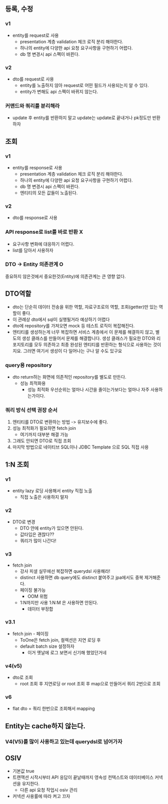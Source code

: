 ## 등록, 수정

### v1
- entity를 request로 사용
  - presentation 계층 validation 체크 로직 분리 해야한다.
  - 하나의 entity에 다양한 api 요청 요구사항을 구현하기 어렵다.
  - db 명 변경시 api 스펙이 바뀐다.

### v2
- dto를 request로 사용
  - entity를 노출하지 않아 request로 어떤 필드가 사용되는지 알 수 있다.
  - entity가 변해도 api 스펙이 바뀌지 않는다.
  
### 커맨드와 쿼리를 분리해라
- update 후 entity를 반환하지 말고 update는 update로 끝내거나 pk정도만 반환하자

## 조회

### v1
- entity를 response로 사용
  - presentation 계층 validation 체크 로직 분리 해야한다.
  - 하나의 entity에 다양한 api 요청 요구사항을 구현하기 어렵다.
  - db 명 변경시 api 스펙이 바뀐다.
  - 엔티티의 모든 값들이 노출된다.
  
### v2
- dto를 response로 사용
  
### API response로 list를 바로 반환 X
- 요구사항 변화에 대응하기 어렵다.
- list를 담아서 사용하자

### DTO -> Entity 의존관계 O
중요하지 않은것에서 중요한것(Entity)에 의존관계는 큰 영향 없다.

## DTO역할
- dto는 단순히 데이터 전송을 위한 역할, 자료구조로의 역할, 조회(getter)만 있는 역할이 좋다.
- 이 관례상 dto에서 sql이 실행될거라 예상하기 어렵다
- dto에 repository를 가져오면 mock 등 테스트 로직이 복잡해진다.
- 엔티티를 생성하는게 너무 복잡하면 서비스 계층에서 이 문제를 해결하지 않고, 별도의 생성 클래스를 만들어서 문제를 해결합니다. 생성 클래스가 필요한 DTO와 리포지토리를 모두 의존하고 최종 완성된 엔티티를 반환하는 형식으로 사용하는 것이지요. 그러면 여기서 생성이 다 일어나는 구나 알 수도 있구요

### query용 repository
- dto return하는 화면에 의존적인 repository를 별도로 만든다.
  - 성능 최적화용
    - 성능 최적화 우선순위는 얼마나 시간을 줄이는가보다는 얼마나 자주 사용하는가이다.
  
### 쿼리 방식 선택 권장 순서
1. 엔티티를 DTO로 변환하는 방법 -> 유지보수에 좋다.
1. 성능 최적화가 필요하면  fetch join
   - 여기까지 대부분 해결 가능
1. 그래도 안되면 DTO로 직접 조회
1. 마지막 방법으로 네이티브 SQL이나 JDBC Template 으로 SQL 직접 사용

## 1:N 조회

### v1
- entity lazy 로딩 사용해서 entity 직접 노출
  - 직접 노출은 사용하지 말자
  
### v2
- DTO로 변경
  - DTO 안에 entity가 있으면 안된다.
  - 값타입은 괜찮다??
  - 쿼리가 많이 나간다!
  
### v3
- fetch join
  - 강사 피셜 실무에선 복잡하면 querydsl 사용해라!
  - distinct 사용하면 db query에도 distinct 붙여주고 jpa에서도 중복 제거해준다.
  - 페이징 불가능
    - OOM 위험
  - 1:N까지만 사용 1:N:M 은 사용하면 안된다.
    - 데이터 부정합
  
### v3.1
- fetch join - 페이징
  - ToOne은 fetch join, 컬렉션은 지연 로딩 후
  - default batch size 설정하자
    - 이거 옛날에 로그 보면서 신기해 했었던거네
  
### v4(v5)
- dto로 조회
  - root 조회 후 지연로딩 or root 조회 후 map으로 만들어서 쿼리 2번으로 조회
  
### v6
- flat dto
  = 쿼리 한번으로 조회해서 mapping
  

## Entity는 cache하지 않는다.

### V4(V5)를 많이 사용하고 있는데 querydsl로 넘어가자

## OSIV
- 기본값 true
- 트랜잭션 시작시부터 API 응답이 끝날때까지  영속성 컨텍스트와 데이터베이스 커넥션을 유지한다.
  - 다른 api 요청 작업시 osiv 관리
- 커넥션 사용률에 따라 켜고 끄자